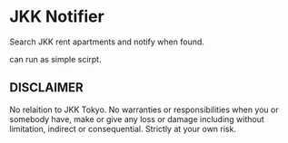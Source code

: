 JKK Notifier
==================

Search JKK rent apartments and notify when found.

can run as simple scirpt.

DISCLAIMER
------------

No relaition to JKK Tokyo. No warranties or responsibilities when you or somebody have, make or give any loss or damage including without limitation, indirect or consequential. Strictly at your own risk.
